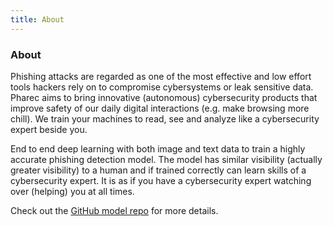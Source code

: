 ```yaml
---
title: About
---
```


<div class="text-center">
  <!-- You can use Vue components inside markdown -->
  <div i-carbon-dicom-overlay class="text-4xl -mb-6 m-auto" />
  <h3>About</h3>
</div>


Phishing attacks are regarded as one of the most effective and low effort tools hackers rely on to compromise cybersystems or leak sensitive data. Pharec aims to bring innovative (autonomous) cybersecurity products that improve safety of our daily digital interactions (e.g. make browsing more chill). We train your machines to read, see and analyze like a cybersecurity expert beside you.

End to end deep learning with both image and text data to train a highly accurate phishing detection model. The model has similar visibility (actually greater visibility) to a human and if trained correctly can learn skills of a cybersecurity expert. It is as if you have a cybersecurity expert watching over (helping) you at all times.

Check out the [GitHub model repo](https://github.com/alialdakheel/phareq-model) for more details.
